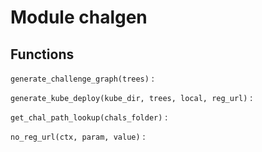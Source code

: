 Module chalgen
==============

Functions
---------

    
`generate_challenge_graph(trees)`
:   

    
`generate_kube_deploy(kube_dir, trees, local, reg_url)`
:   

    
`get_chal_path_lookup(chals_folder)`
:   

    
`no_reg_url(ctx, param, value)`
:
